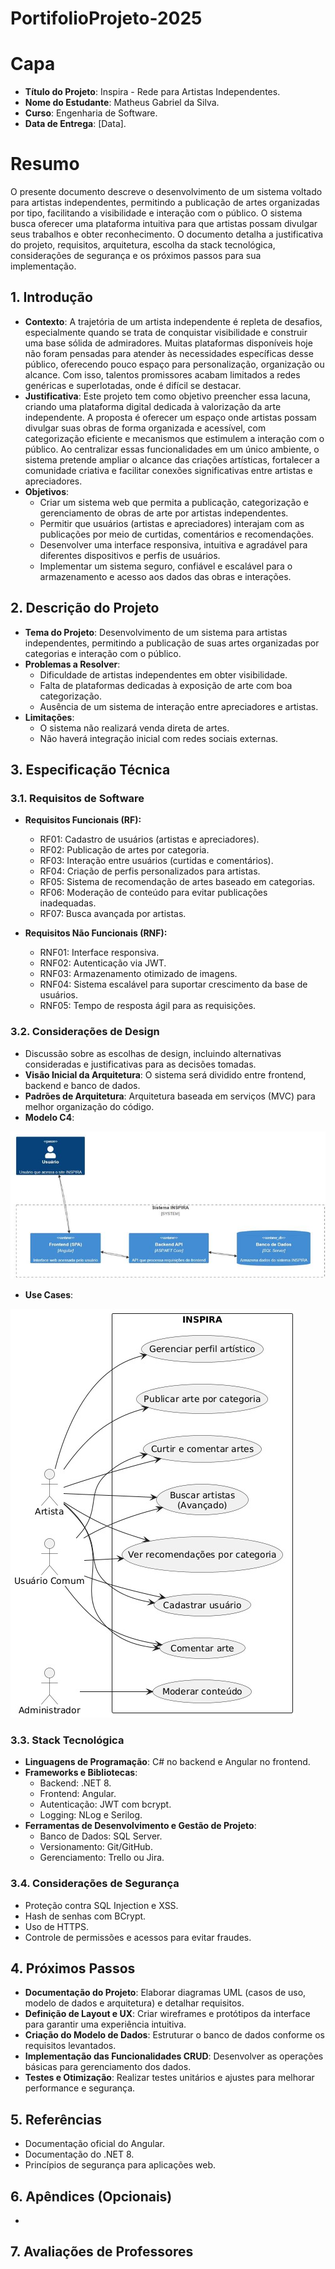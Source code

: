 # PortifolioProjeto-2025

# Capa

- **Título do Projeto**: Inspira - Rede para Artistas Independentes.
- **Nome do Estudante**: Matheus Gabriel da Silva.
- **Curso**: Engenharia de Software.
- **Data de Entrega**: [Data].

# Resumo

O presente documento descreve o desenvolvimento de um sistema voltado para artistas independentes, permitindo a publicação de artes organizadas por tipo, facilitando a visibilidade e interação com o público. O sistema busca oferecer uma plataforma intuitiva para que artistas possam divulgar seus trabalhos e obter reconhecimento. O documento detalha a justificativa do projeto, requisitos, arquitetura, escolha da stack tecnológica, considerações de segurança e os próximos passos para sua implementação.

## 1. Introdução

- **Contexto**: A trajetória de um artista independente é repleta de desafios, especialmente quando se trata de conquistar visibilidade e construir uma base sólida de admiradores. Muitas plataformas disponíveis hoje não foram pensadas para atender às necessidades específicas desse público, oferecendo pouco espaço para personalização, organização ou alcance. Com isso, talentos promissores acabam limitados a redes genéricas e superlotadas, onde é difícil se destacar.
- **Justificativa**: Este projeto tem como objetivo preencher essa lacuna, criando uma plataforma digital dedicada à valorização da arte independente. A proposta é oferecer um espaço onde artistas possam divulgar suas obras de forma organizada e acessível, com categorização eficiente e mecanismos que estimulem a interação com o público. Ao centralizar essas funcionalidades em um único ambiente, o sistema pretende ampliar o alcance das criações artísticas, fortalecer a comunidade criativa e facilitar conexões significativas entre artistas e apreciadores.
- **Objetivos**:
  - Criar um sistema web que permita a publicação, categorização e gerenciamento de obras de arte por artistas independentes.
  - Permitir que usuários (artistas e apreciadores) interajam com as publicações por meio de curtidas, comentários e recomendações.
  - Desenvolver uma interface responsiva, intuitiva e agradável para diferentes dispositivos e perfis de usuários.
  - Implementar um sistema seguro, confiável e escalável para o armazenamento e acesso aos dados das obras e interações.

## 2. Descrição do Projeto

- **Tema do Projeto**: Desenvolvimento de um sistema para artistas independentes, permitindo a publicação de suas artes organizadas por categorias e interação com o público.
- **Problemas a Resolver**:
  - Dificuldade de artistas independentes em obter visibilidade.
  - Falta de plataformas dedicadas à exposição de arte com boa categorização.
  - Ausência de um sistema de interação entre apreciadores e artistas.
- **Limitações**:
  - O sistema não realizará venda direta de artes.
  - Não haverá integração inicial com redes sociais externas.

## 3. Especificação Técnica

### 3.1. Requisitos de Software

- **Requisitos Funcionais (RF):**
  - RF01: Cadastro de usuários (artistas e apreciadores).
  - RF02: Publicação de artes por categoria.
  - RF03: Interação entre usuários (curtidas e comentários).
  - RF04: Criação de perfis personalizados para artistas.
  - RF05: Sistema de recomendação de artes baseado em categorias.
  - RF06: Moderação de conteúdo para evitar publicações inadequadas.
  - RF07: Busca avançada por artistas.
  
- **Requisitos Não Funcionais (RNF):**
  - RNF01: Interface responsiva.
  - RNF02: Autenticação via JWT.
  - RNF03: Armazenamento otimizado de imagens.
  - RNF04: Sistema escalável para suportar crescimento da base de usuários.
  - RNF05: Tempo de resposta ágil para as requisições.

### 3.2. Considerações de Design

- Discussão sobre as escolhas de design, incluindo alternativas consideradas e justificativas para as decisões tomadas.
- **Visão Inicial da Arquitetura**: O sistema será dividido entre frontend, backend e banco de dados.
- **Padrões de Arquitetura**: Arquitetura baseada em serviços (MVC) para melhor organização do código.
- **Modelo C4**:
  
![Modelo C4](imgs/c4Model.png)
- **Use Cases**:
  
![Casos de Uso](imgs/UseCases.png)
  
### 3.3. Stack Tecnológica

- **Linguagens de Programação**: C# no backend e Angular no frontend.
- **Frameworks e Bibliotecas**:
  - Backend: .NET 8.
  - Frontend: Angular.
  - Autenticação: JWT com bcrypt.
  - Logging: NLog e Serilog.
- **Ferramentas de Desenvolvimento e Gestão de Projeto**:
  - Banco de Dados: SQL Server.
  - Versionamento: Git/GitHub.
  - Gerenciamento: Trello ou Jira.

### 3.4. Considerações de Segurança

- Proteção contra SQL Injection e XSS.
- Hash de senhas com BCrypt.
- Uso de HTTPS.
- Controle de permissões e acessos para evitar fraudes.

## 4. Próximos Passos  

- **Documentação do Projeto**: Elaborar diagramas UML (casos de uso, modelo de dados e arquitetura) e detalhar requisitos.  
- **Definição de Layout e UX**: Criar wireframes e protótipos da interface para garantir uma experiência intuitiva.  
- **Criação do Modelo de Dados**: Estruturar o banco de dados conforme os requisitos levantados.  
- **Implementação das Funcionalidades CRUD**: Desenvolver as operações básicas para gerenciamento dos dados.  
- **Testes e Otimização**: Realizar testes unitários e ajustes para melhorar performance e segurança.

## 5. Referências

- Documentação oficial do Angular.
- Documentação do .NET 8.
- Princípios de segurança para aplicações web.

## 6. Apêndices (Opcionais)

-

## 7. Avaliações de Professores


